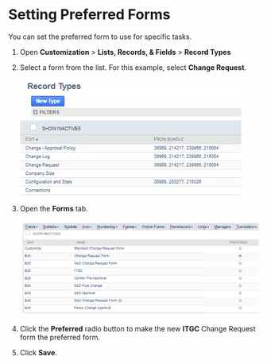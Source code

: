 # Setting Preferred Forms

You can set the preferred form to use for specific tasks.

1. Open **Customization** > **Lists, Records, & Fields** > **Record Types**
2. Select a form from the list. For this example, select **Change Request**.

    ![Setting the preferred form.](../../../static/img/product_docs/strongpointfornetsuite/customizations/preferred_form1.webp)

3. Open the **Forms** tab.

    ![Setting the preferred form.](../../../static/img/product_docs/strongpointfornetsuite/customizations/preferred_form2.webp)

4. Click the **Preferred** radio button to make the new **ITGC** Change Request form the preferred
   form.
5. Click **Save**.
